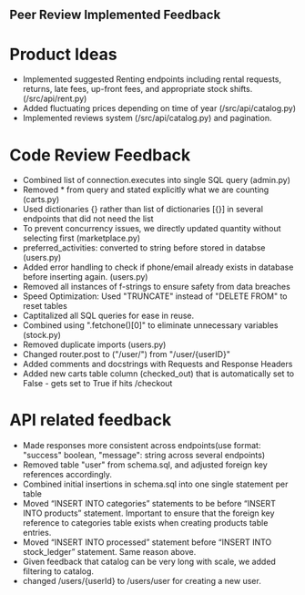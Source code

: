 ## Peer Review Implemented Feedback

# Product Ideas
- Implemented suggested Renting endpoints including rental requests, returns, late fees, up-front fees, and appropriate stock shifts. (/src/api/rent.py)
- Added fluctuating prices depending on time of year (/src/api/catalog.py)
- Implemented reviews system (/src/api/catalog.py) and pagination.

# Code Review Feedback
- Combined list of connection.executes into single SQL query (admin.py)
- Removed * from query and stated explicitly what we are counting (carts.py)
- Used dictionaries {} rather than list of dictionaries [{}] in several endpoints that did not need the list
- To prevent concurrency issues, we directly updated quantity without selecting first (marketplace.py)
- preferred_activities: converted to string before stored in databse (users.py)
- Added error handling to check if phone/email already exists in database before inserting again. (users.py)
- Removed all instances of f-strings to ensure safety from data breaches
- Speed Optimization: Used "TRUNCATE" instead of "DELETE FROM" to reset tables
- Captitalized all SQL queries for ease in reuse.
- Combined using ".fetchone()[0]" to eliminate unnecessary variables (stock.py)
- Removed duplicate imports (users.py)
- Changed router.post to ("/user/") from "/user/{userID}"
- Added comments and docstrings with Requests and Response Headers
- Added new carts table column (checked_out) that is automatically set to False - gets set to True if hits /checkout


# API related feedback
- Made responses more consistent across endpoints(use format: "success" boolean, "message": string across several endpoints)
- Removed table "user" from schema.sql, and adjusted foreign key references accordingly.
- Combined initial insertions in schema.sql into one single statement per table
- Moved “INSERT INTO categories” statements to be before  “INSERT INTO products” statement. Important to ensure that the foreign key reference to categories table exists when creating products table entries.
- Moved “INSERT INTO processed” statement before  “INSERT INTO stock_ledger” statement. Same reason above.
- Given feedback that catalog can be very long with scale, we added filtering to catalog.
- changed /users/{userId} to /users/user for creating a new user.
